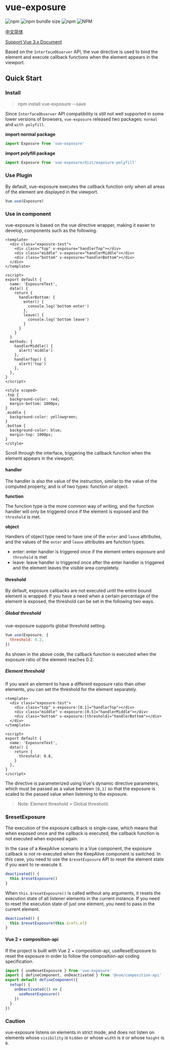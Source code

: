 # vue-exposure

![npm](https://img.shields.io/npm/v/vue-exposure) ![npm bundle size](https://img.shields.io/bundlephobia/min/vue-exposure) ![npm](https://img.shields.io/npm/dm/vue-exposure) ![NPM](https://img.shields.io/npm/l/vue-exposure)

[中文简体](./README.zh-CN.md)

[Support Vue 3.x Document](https://github.com/hubvue/vue-exposure/tree/vue-exposure-next#vue-exposure)

Based on the `InterfaceObserver` API, the vue directive is used to bind the element and execute callback functions when the element appears in the viewport.

## Quick Start

### Install

> npm install vue-exposure --save

Since `InterfaceObserver` API compatibility is still not well supported in some lower versions of browsers, `vue-exposure` released two packages: `normal` and `with polyfill`.

**import normal package**

```js
import Exposure from 'vue-exposure'
```

**import polyfill package**

```js
import Exposure from 'vue-exposure/dist/exposure-polyfill'
```

### Use Plugin

By default, vue-exposure executes the callback function only when all areas of the element are displayed in the viewport.

```js
Vue.use(Exposure)
```

### Use in component

vue-exposure is based on the vue directive wrapper, making it easier to develop, components such as the following.

```vue
<template>
  <div class="exposure-test">
    <div class="top" v-exposure="handlerTop"></div>
    <div class="middle" v-exposure="handlerMiddle"></div>
    <div class="bottom" v-exposure="handlerBottom"></div>
  </div>
</template>

<script>
export default {
  name: 'ExposureText',
  data() {
    return {
      handlerBottom: {
        enter() {
          console.log('bottom enter')
        },
        leave() {
          console.log('bottom leave')
        }
      }
    }
  }
  methods: {
    handlerMiddle() {
      alert('middle')
    },
    handlerTop() {
      alert('top')
    },
  },
}
</script>

<style scoped>
.top {
  background-color: red;
  margin-bottom: 1000px;
}
.middle {
  background-color: yellowgreen;
}
.bottom {
  background-color: blue;
  margin-top: 1000px;
}
</style>
```

Scroll through the interface, triggering the callback function when the element appears in the viewport.


#### handler
The handler is also the value of the instruction, similar to the value of the computed property, and is of two types: function or object.

**function**

The function type is the more common way of writing, and the function handler will only be triggered once if the element is exposed and the `threshold` is met.

**object**

Handlers of object type need to have one of the `enter` and `leave` attributes, and the values of the `enter` and `leave` attributes are function types.

- enter: enter handler is triggered once if the element enters exposure and `threshold` is met
- leave: leave handler is triggered once after the enter handler is triggered and the element leaves the visible area completely.


#### threshold

By default, exposure callbacks are not executed until the entire bound element is wrapped. If you have a need when a certain percentage of the element is exposed, the threshold can be set in the following two ways.

##### Global threshold

vue-exposure supports global threshold setting.

```js
Vue.use(Exposure, {
  threshold: 0.2,
})
```

As shown in the above code, the callback function is executed when the exposure ratio of the element reaches 0.2.

##### Element threshold

If you want an element to have a different exposure ratio than other elements, you can set the threshold for the element separately.

```vue
<template>
  <div class="exposure-test">
    <div class="top" v-exposure:[0.1]="handlerTop"></div>
    <div class="middle" v-exposure:[0.5]="handlerMiddle"></div>
    <div class="bottom" v-exposure:[threshold]="handlerBottom"></div>
  </div>
</template>

<script>
export default {
  name: 'ExposureText',
  data() {
    return {
      threshold: 0.8,
    }
  },
}
</script>
```

The directive is parameterized using Vue's dynamic directive parameters, which must be passed as a value between `[0,1]` so that the exposure is scaled to the passed value when listening to the exposure.

> Note: Element threshold > Global threshold.

### \$resetExposure

The execution of the exposure callback is single-case, which means that when exposed once and the callback is executed, the callback function is not executed when exposed again.

In the case of a KeepAlive scenario in a Vue component, the exposure callback is not re-executed when the KeepAlive component is switched. In this case, you need to use the `$resetExposure` API to reset the element state if you want to re-execute it.

```js
deactivated() {
  this.$resetExposure()
}
```

When `this.$resetExposure()` is called without any arguments, it resets the execution state of all listener elements in the current instance. If you need to reset the execution state of just one element, you need to pass in the current element.

```js
deactivated() {
  this.$resetExposure(this.$refs.el)
}
```

#### Vue 2 + composition-api
If the project is built with Vue 2 + composition-api, useResetExposure to reset the exposure in order to follow the composition-api coding specification.

```ts
import { useResetExposure } from 'vue-exposure'
import { defineComponent, onDeactivated } from '@vue/composition-api'
export default defineComponent({
  setup() {
    onDeactivated(() => {
      useResetExposure()
    })
  }
})
```
### Caution

vue-exposure listens on elements in strict mode, and does not listen on elements whose `visibility` is `hidden` or whose `width` is `0` or whose `height` is `0`.
